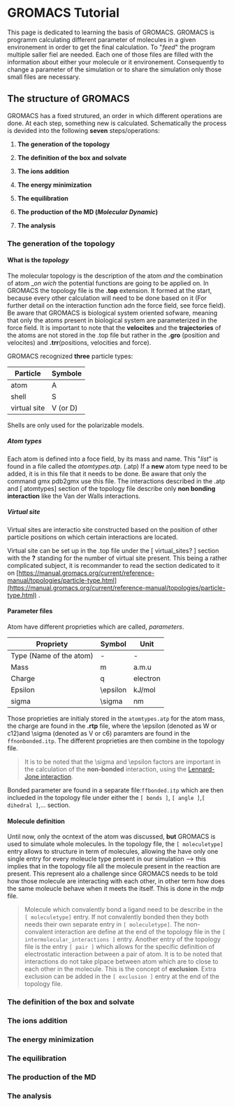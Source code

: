 # GROMACS Tutorial

This page is dedicated to learning the basis of GROMACS. GROMACS is programm calculating different parameter of molecules in a given environement in order to get the final calculation. To "_feed_" the program multiple saller fiel are needed. Each one of those files are filled with the information about either your molecule or it environement. Consequently to change a parameter of the simulation or to share the simulation only those small files are necessary.

## The structure of GROMACS

GROMACS has a fixed strutured, an order in which different operations are done. At each step, something new is calculated. Schematically the process is devided into the following **seven** steps/operations:

1.  **The generation of the topology**
    
2.  **The definition of the box and solvate**
    
3.  **The ions addition**
    
4.  **The energy minimization**
    
5.  **The equilibration**
    
6.  **The production of the MD (_Molecular Dynamic_)**
    
7.  **The analysis**
    

### The generation of the topology

#### What is the _topology_

The molecular topology is the description of the atom _and_ the combination of atom \__on wich_ the potential functions are going to be applied on. In GROMACS the topology file is the **.top** extension. It formed at the start, because every other calculation will need to be done based on it (For further detail on the interaction function adn the force field, see force field). Be aware that GROMACS is biological system oriented sofware, meaning that only the atoms present in biological system are parameterized in the force field. It is important to note that the **velocites** and the **trajectories** of the atoms are not stored in the .top file but rather in the **.gro** (position and velocites) and **.trr**(positions, velocities and force).

GROMACS recognized **three** particle types:

| Particle | Symbole |
| --- | --- |
| atom | A |
| shell | S |
| virtual site | V (or D) |

Shells are only used for the polarizable models.

##### Atom types

Each atom is defined into a foce field, by its mass and name. This "_list_" is found in a file called the _atomtypes.atp_. (.atp) If a **new** atom type need to be added, it is in this file that it needs to be done. Be aware that only the command gmx pdb2gmx use this file. The interactions described in the .atp and \[ atomtypes\] section of the topology file describe only **non bonding interaction** like the Van der Walls interactions.

##### Virtual site

Virtual sites are interactio site constructed based on the position of other particle positions on which certain interactions are located.

Virtual site can be set up in the .top file under the \[ virtual\_sites? \] section with the **?** standing for the number of virtual site present. This being a rather complicated subject, it is recommander to read the section dedicated to it on [https://manual.gromacs.org/current/reference-manual/topologies/particle-type.html](https://manual.gromacs.org/current/reference-manual/topologies/particle-type.html) .

#### Parameter files

Atom have different proprieties which are called, _parameters_.

| Propriety | Symbol | Unit |
| --- | --- | --- |
| Type (Name of the atom) | \- | \- | 
| Mass | m | a.m.u |  
| Charge | q | electron |  
| Epsilon | \epsilon | kJ/mol |
| sigma | \sigma | nm |

Those proprieties are initialy stored in the `atomtypes.atp` for the atom mass, the charge are found in the __.rtp__ file, where the \epsilon (denoted as W or c12)and \sigma (denoted as V or c6) paramters are found in the `ffnonbonded.itp`. The different proprieties are then combine in the topology file. 
> It is to be noted that the \sigma and \epsilon factors are important in the calculation of the __non-bonded__ interaction, using the [Lennard-Jone interaction](https://manual.gromacs.org/current/reference-manual/functions/nonbonded-interactions.html#lj).

Bonded parameter are found in a separate file:`ffbonded.itp` which are then inclueded in the topology file under either the `[ bonds ]`,  `[ angle ]`,`[ dihedral ]`,... section.
#### Molecule definition
Until now, only the ocntext of the atom was discussed, __but__ GROMACS is used to simulate whole molecules. In the topology file, the `[ moleculetype]` entry allows to structure in term of molecules, allowing the have only one single entry for every moleucle type present in our simulation --> this implies that in the topology file all the molecule present in the reaction are present. This represent alo a challenge since GROMACS needs to be told how those molecule are interacting with each other, in other term how does the same moleucle behave when it meets the itself. This is done in the _mdp_ file.
> Molecule  which convalently bond a ligand need to be describe in the `[ moleculetype]` entry. If not convalently bonded then they both needs their own separate entry in `[ moleculetype]`. The non-convalent interaction are define at the end of the topology file in the `[ intermolecular_interactions ]` entry.
> Another entry of the topology file is the entry `[ pair ]` which allows for the specific definition of electrostatic interaction between a pair of atom. It is to be noted that interactions do not take plpace between atom which are to close to each other in the molecule. This is the concept of __exclusion__. Extra exclusion can be added in the `[ exclusion ]` entry at the end of the topology file.



### The definition of the box and solvate

### The ions addition

### The energy minimization

### The equilibration

### The production of the MD

### The analysis
